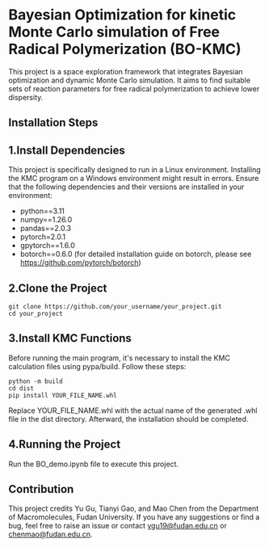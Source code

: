 # Bayesian Optimization for kinetic Monte Carlo simulation of Free Radical Polymerization (BO-KMC)

This project is a space exploration framework that integrates Bayesian optimization and dynamic Monte Carlo simulation. It aims to find suitable sets of reaction parameters for free radical polymerization to achieve lower dispersity.

## Installation Steps
## 1.Install Dependencies
This project is specifically designed to run in a Linux environment. Installing the KMC program on a Windows environment might result in errors.
Ensure that the following dependencies and their versions are installed in your environment:
- python==3.11
- numpy==1.26.0
- pandas==2.0.3
- pytorch=2.0.1
- gpytorch==1.6.0
- botorch==0.6.0 (for detailed installation guide on botorch, please see https://github.com/pytorch/botorch)

## 2.Clone the Project
```
git clone https://github.com/your_username/your_project.git
cd your_project
```
## 3.Install KMC Functions
Before running the main program, it's necessary to install the KMC calculation files using pypa/build. Follow these steps:
```
python -m build
cd dist
pip install YOUR_FILE_NAME.whl
```
Replace YOUR_FILE_NAME.whl with the actual name of the generated .whl file in the dist directory.
Afterward, the installation should be completed.

## 4.Running the Project
Run the BO_demo.ipynb file to execute this project.

## Contribution
This project credits Yu Gu, Tianyi Gao, and Mao Chen from the Department of Macromolecules, Fudan University. If you have any suggestions or find a bug, feel free to raise an issue or contact ygu19@fudan.edu.cn or chenmao@fudan.edu.cn.



